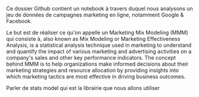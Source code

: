 Ce dossier Github contient un notebook à travers duquel nous analysons un jeu de données de campagnes marketing en ligne, notamment Google & Facebook.

Le but est de réaliser ce qu'on appelle un Marketing Mix Modeling (MMM) qui consiste à, also known as Mix Modeling or Marketing Effectiveness Analysis, is a statistical analysis technique used in marketing to understand and quantify the impact of various marketing and advertising activities on a company's sales and other key performance indicators. The concept behind MMM is to help organizations make informed decisions about their marketing strategies and resource allocation by providing insights into which marketing tactics are most effective in driving business outcomes.

Parler de stats model qui est la librairie que nous allons utiliser
